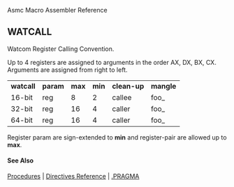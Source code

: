 Asmc Macro Assembler Reference

## WATCALL

Watcom Register Calling Convention.

Up to 4 registers are assigned to arguments in the order AX, DX, BX, CX. Arguments are assigned from right to left.

<table>
<tr><td><b>watcall</b></td><td><b>param</b></td><td><b>max</b></td><td><b>min</b></td><td><b>clean-up</b></td><td><b>mangle</b></td></tr>
<tr><td>16-bit</td><td>reg</td><td>8</td><td>2</td><td>callee</td><td>foo_</td></tr>
<tr><td>32-bit</td><td>reg</td><td>16</td><td>4</td><td>caller</td><td>foo_</td></tr>
<tr><td>64-bit</td><td>reg</td><td>16</td><td>4</td><td>caller</td><td>foo_</td></tr>
</table>

Register param are sign-extended to **min** and register-pair are allowed up to **max**.

#### See Also

[Procedures](procedures.md) | [Directives Reference](readme.md) | [.PRAGMA](dot-pragma.md)
